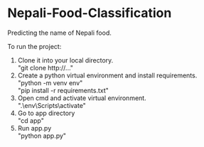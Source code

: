 # Nepali-Food-Classification
Predicting the name of Nepali food.

To run the project:

1. Clone it into your local directory.<br>
    "git clone http://..."
2. Create a python virtual environment and install requirements.<br>
    "python -m venv env"<br>
    "pip install -r requirements.txt"
3. Open cmd and activate virtual environment.<br>
    ".\env\Scripts\activate"
4. Go to app directory<br>
    "cd app"
6. Run app.py<br>
    "python app.py"
